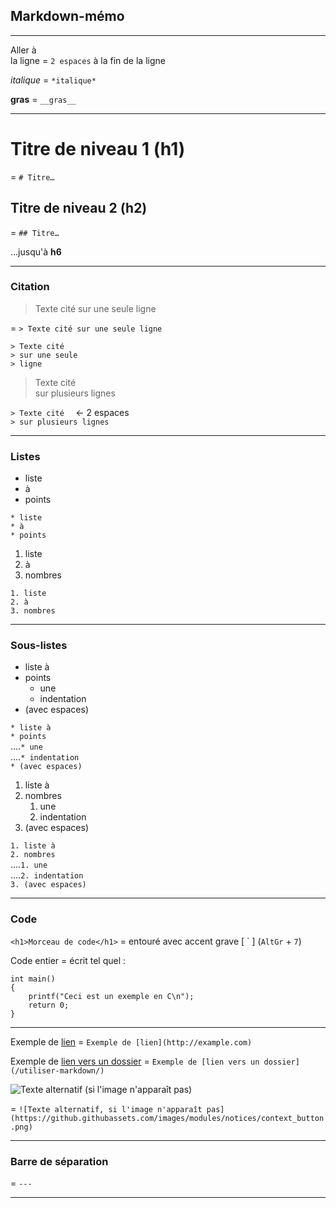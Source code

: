 ## Markdown-mémo

---

Aller à  
la ligne  =  `2 espaces` à la fin de la ligne  

*italique* = `*italique*`  

__gras__ = `__gras__`  

---

# Titre de niveau 1 (h1)
= `# Titre…`

## Titre de niveau 2 (h2)
= `## Titre…`  

…jusqu'à __h6__

---

### Citation

> Texte cité
> sur une seule
> ligne

= `> Texte cité sur une seule ligne`  

`> Texte cité`  
`> sur une seule`  
`> ligne`  

> Texte cité  
> sur plusieurs lignes  

`> Texte cité  ` ← 2 espaces  
`> sur plusieurs lignes  `  

---

### Listes

* liste
* à
* points

`* liste`  
`* à`  
`* points`  


1. liste
2. à
3. nombres

`1. liste`  
`2. à`  
`3. nombres`  

---

### Sous-listes

* liste à
* points
    * une 
    * indentation
* (avec espaces)

`* liste à`  
`* points`  
....`* une`  
....`* indentation`  
`* (avec espaces)`  


1. liste à
2. nombres
    1. une
    2. indentation
3. (avec espaces)

`1. liste à`  
`2. nombres`  
....`1. une`  
....`2. indentation`  
`3. (avec espaces)`  

---

### Code

`<h1>Morceau de code</h1>` = entouré avec accent grave [ \` ] (`AltGr` + `7`)  


Code entier = écrit tel quel :  

    int main()
    {
        printf("Ceci est un exemple en C\n");
        return 0;
    }

---

Exemple de [lien](http://example.com) = `Exemple de [lien](http://example.com)`  

Exemple de [lien vers un dossier](/utiliser-markdown/) = `Exemple de [lien vers un dossier](/utiliser-markdown/)`  

 
![Texte alternatif (si l'image n'apparaît pas)](https://github.githubassets.com/images/modules/notices/context_button.png)  

= `![Texte alternatif, si l'image n'apparaît pas](https://github.githubassets.com/images/modules/notices/context_button.png)`  

---

### Barre de séparation
= `---`

---

